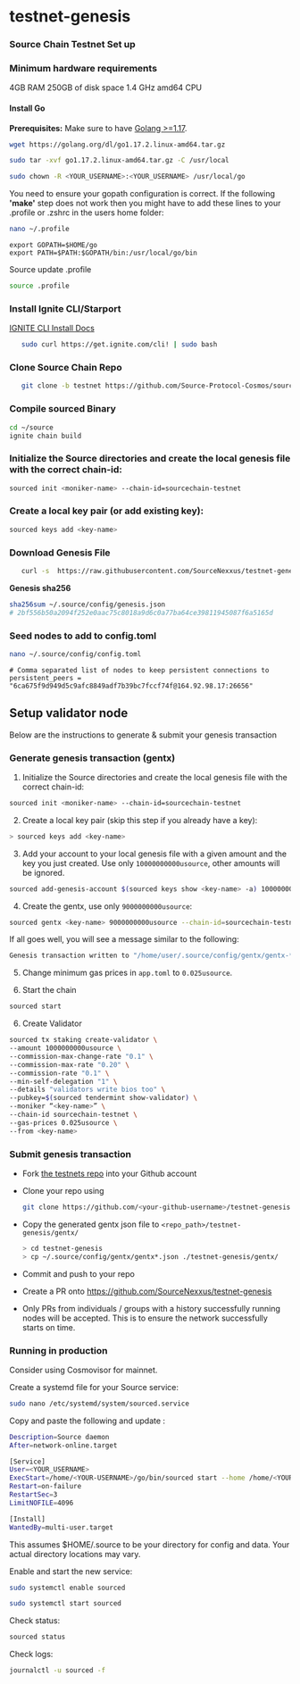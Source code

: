 # testnet-genesis


### Source Chain Testnet Set up

### Minimum hardware requirements
4GB RAM
250GB of disk space
1.4 GHz amd64 CPU

#### Install Go

**Prerequisites:** Make sure to have [Golang >=1.17](https://golang.org/).
```bash
wget https://golang.org/dl/go1.17.2.linux-amd64.tar.gz
```
```bash
sudo tar -xvf go1.17.2.linux-amd64.tar.gz -C /usr/local
```
```bash
sudo chown -R <YOUR_USERNAME>:<YOUR_USERNAME> /usr/local/go
```

You need to ensure your gopath configuration is correct. If the following **'make'** step does not work then you might have to add these lines to your .profile or .zshrc in the users home folder:

```sh
nano ~/.profile
```

```
export GOPATH=$HOME/go
export PATH=$PATH:$GOPATH/bin:/usr/local/go/bin
```

Source update .profile

```sh
source .profile
```


### Install Ignite CLI/Starport

[IGNITE CLI Install Docs](https://docs.ignite.com/guide/install.html)

```bash
   sudo curl https://get.ignite.com/cli! | sudo bash
```

### Clone Source Chain Repo

```bash
   git clone -b testnet https://github.com/Source-Protocol-Cosmos/source.git
```

### Compile sourced Binary

```bash
cd ~/source
ignite chain build
```


### Initialize the Source directories and create the local genesis file with the correct chain-id:

```bash
sourced init <moniker-name> --chain-id=sourcechain-testnet
```

### Create a local key pair (or add existing key):

```sh
sourced keys add <key-name>
```

### Download Genesis File

```bash
   curl -s  https://raw.githubusercontent.com/SourceNexxus/testnet-genesis/master/genesis.json > ~/.source/config/genesis.json
```

**Genesis sha256**

```bash
sha256sum ~/.source/config/genesis.json
# 2bf556b50a2094f252e0aac75c8018a9d6c0a77ba64ce39811945087f6a5165d
```

### Seed nodes to add to config.toml


```bash
nano ~/.source/config/config.toml
```

```
# Comma separated list of nodes to keep persistent connections to persistent_peers = 
"6ca675f9d949d5c9afc8849adf7b39bc7fccf74f@164.92.98.17:26656"
```

## Setup validator node

Below are the instructions to generate & submit your genesis transaction


### Generate genesis transaction (gentx)

1. Initialize the Source directories and create the local genesis file with the correct chain-id:

```bash
sourced init <moniker-name> --chain-id=sourcechain-testnet
```

2. Create a local key pair (skip this step if you already have a key):

```sh
> sourced keys add <key-name>
```

3. Add your account to your local genesis file with a given amount and the key you just created. Use only `10000000000usource`, other amounts will be ignored.

```bash
sourced add-genesis-account $(sourced keys show <key-name> -a) 10000000000usource
```

4. Create the gentx, use only `9000000000usource`:

```bash
sourced gentx <key-name> 9000000000usource --chain-id=sourcechain-testnet
```

If all goes well, you will see a message similar to the following:

```bash
Genesis transaction written to "/home/user/.source/config/gentx/gentx-******.json"
```

5. Change minimum gas prices in `app.toml` to `0.025usource`.

6. Start the chain
```bash
sourced start
```
6. Create Validator
```bash
sourced tx staking create-validator \
--amount 1000000000usource \
--commission-max-change-rate "0.1" \
--commission-max-rate "0.20" \
--commission-rate "0.1" \
--min-self-delegation "1" \
--details "validators write bios too" \
--pubkey=$(sourced tendermint show-validator) \
--moniker “<key-name>” \
--chain-id sourcechain-testnet \
--gas-prices 0.025usource \
--from <key-name>
```



### Submit genesis transaction

- Fork [the testnets repo](https://github.com/SourceNexxus/testnet-genesis) into your Github account

- Clone your repo using

  ```bash
  git clone https://github.com/<your-github-username>/testnet-genesis
  ```

- Copy the generated gentx json file to `<repo_path>/testnet-genesis/gentx/`

  ```sh
  > cd testnet-genesis
  > cp ~/.source/config/gentx/gentx*.json ./testnet-genesis/gentx/
  ```

- Commit and push to your repo
- Create a PR onto https://github.com/SourceNexxus/testnet-genesis
- Only PRs from individuals / groups with a history successfully running nodes will be accepted. This is to ensure the network successfully starts on time.


### Running in production

Consider using Cosmovisor for mainnet.

Create a systemd file for your Source service:
```bash
sudo nano /etc/systemd/system/sourced.service
```   
Copy and paste the following and update <YOUR-USERNAME>:
```bash
Description=Source daemon
After=network-online.target

[Service]
User=<YOUR_USERNAME>
ExecStart=/home/<YOUR-USERNAME>/go/bin/sourced start --home /home/<YOUR-USERNAME>/.source
Restart=on-failure
RestartSec=3
LimitNOFILE=4096

[Install]
WantedBy=multi-user.target
```
This assumes $HOME/.source to be your directory for config and data. Your actual directory locations may vary.

Enable and start the new service:
```bash
sudo systemctl enable sourced
```
```bash   
sudo systemctl start sourced
```   
Check status:
```bash
sourced status
```
Check logs:
```bash
journalctl -u sourced -f
```   

